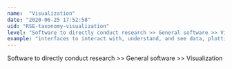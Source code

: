 ```yaml
---
name:  "Visualization"
date: "2020-06-25 17:52:58"
uid: "RSE-taxonomy-visualization"
level: "Software to directly conduct research >> General software >> Visualization"
example: "interfaces to interact with, understand, and see data, plotting tools" 
---
```


Software to directly conduct research >> General software >> Visualization